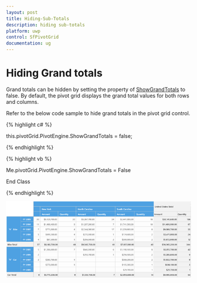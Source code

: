 ```yaml
---
layout: post
title: Hiding-Sub-Totals
description: hiding sub-totals
platform: uwp
control: SfPivotGrid
documentation: ug
---
```


# Hiding Grand totals

Grand totals can be hidden by setting the property of [ShowGrandTotals](https://help.syncfusion.com/cr/wpf/Syncfusion.PivotAnalysis.Base~Syncfusion.PivotAnalysis.Base.PivotEngine~ShowGrandTotals.html) to false. By default, the pivot grid displays the grand total values for both rows and columns.

Refer to the below code sample to hide grand totals in the pivot grid control.

{% highlight c# %}

this.pivotGrid.PivotEngine.ShowGrandTotals = false;

{% endhighlight %}

{% highlight vb %}

Me.pivotGrid.PivotEngine.ShowGrandTotals = False

End Class

{% endhighlight %}

![](Hiding-Sub-Totals_images/Hiding-Sub-Totals_image5.png)